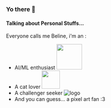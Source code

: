 ### Yo there 👋

<!--
**Biline-dev/Biline-dev** is a ✨ _special_ ✨ repository because its `README.md` (this file) appears on your GitHub profile.
-->

#### Talking about Personal Stuffs...

Everyone calls me Beline, i'm an :

* AI/ML enthusiast  <img src="https://www.pixenli.com/image/uuH5dFAo" width="70">  
* A cat lover <img src="https://media.giphy.com/media/mGcNjsfWAjY5AEZNw6/giphy.gif" width="50">
* A challenger seeker ![logo](https://www.pixenli.com/image/0-fXs55-) 
* And you can guess... a pixel art fan :3

